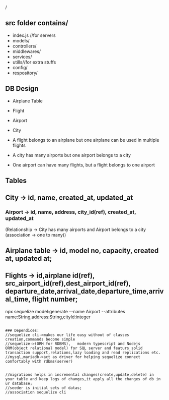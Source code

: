 /
## src folder contains/
   -  index.js //for servers
   -  models/
   -  controllers/
   -   middlewares/
   -  services/
   -  utills//for extra stuffs
   -  config/
   -  respository/


<!--  -->


## DB Design
  - Airplane Table
  - Flight
  - Airport
  - City 

  - A flight belongs to an airplane but one airplane can be used in multiple flights
  - A city has many airports but one airport belongs to a city
  - One airport can have many flights, but a flight belongs to one airport


  
## Tables

##  City -> id, name, created_at, updated_at
### Airport -> id, name, address, city_id(ref), created_at, updated_at
(Relationship -> City has many airports and Airport belongs to a city (association -> one to many))

## Airplane table -> id, model no, capacity, created at, updated at;
## Flights -> id,airplane id(ref), src_airport_id(ref),dest_airport_id(ref), departure_date,arrival_date,departure_time,arrival_time, flight number;

npx sequelize model:generate --name Airport --attributes name:String,address:String,cityId:integer
```

### Dependices:
//sequelize cli->makes our life easy without of classes creation,commands become simple
//sequelize->(ORM for RDBMS),   modern typescript and Nodejs ORM(object relational model) for SQL server and featurs solid transaction support,relations,lazy loading and read replications etc.
//mysql,mariadb->act as driver for helping sequelize connect comfortably with rdbms(server)


//migrations helps in incremental changes(create,update,delete) in your table and keep logs of changes,it apply all the changes of db in ur database;
//seeder is initial sets of datas;
//association sequelize cli
